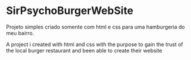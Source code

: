 # SirPsychoBurgerWebSite
Projeto simples criado somente com html e css para uma hamburgeria do meu bairro.

A project i created with html and css with the purpose to gain the trust of the local burger restaurant and been able to create their website
